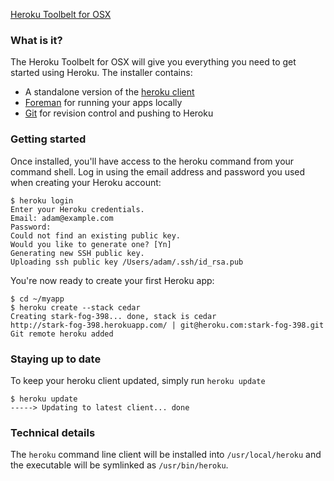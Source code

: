 <p class="download">
	<a href="/osx/download" class="button">Heroku Toolbelt for OSX</a>
</p>

### What is it?

The Heroku Toolbelt for OSX will give you everything you need to get started using Heroku. The installer contains:

* A standalone version of the [heroku client](http://github.com/heroku/heroku)
* [Foreman](http://github.com/ddollar/foreman) for running your apps locally
* [Git](http://code.google.com/p/git-osx-installer) for revision control and pushing to Heroku

### Getting started

Once installed, you'll have access to the heroku command from your command shell. Log in using the email address and password you used when creating your Heroku account:

    $ heroku login
    Enter your Heroku credentials.
    Email: adam@example.com
    Password:
    Could not find an existing public key.
    Would you like to generate one? [Yn]
    Generating new SSH public key.
    Uploading ssh public key /Users/adam/.ssh/id_rsa.pub

You're now ready to create your first Heroku app:

    $ cd ~/myapp
    $ heroku create --stack cedar
    Creating stark-fog-398... done, stack is cedar
    http://stark-fog-398.herokuapp.com/ | git@heroku.com:stark-fog-398.git
    Git remote heroku added

### Staying up to date

To keep your heroku client updated, simply run `heroku update`

    $ heroku update
    -----> Updating to latest client... done

### Technical details

The `heroku` command line client will be installed into `/usr/local/heroku` and the executable will be symlinked as `/usr/bin/heroku`.
